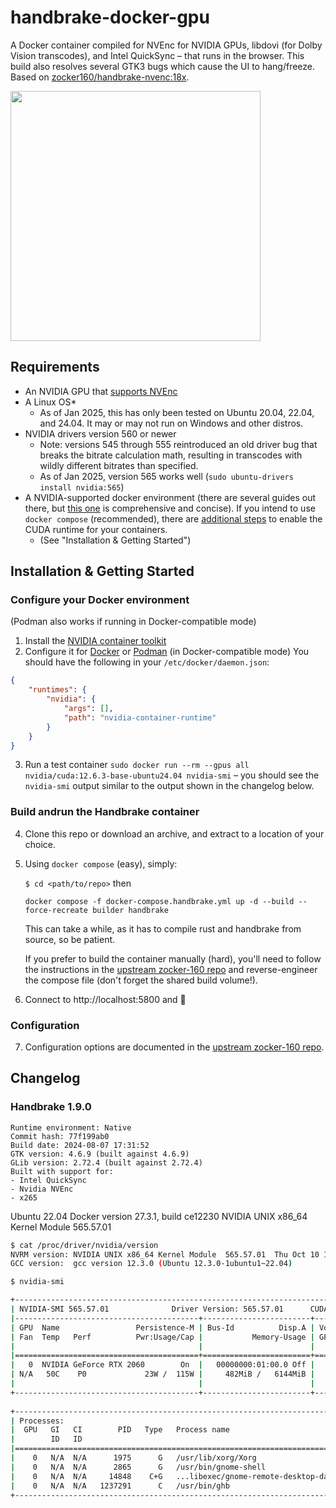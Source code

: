 # handbrake-docker-gpu
A Docker container compiled for NVEnc for NVIDIA GPUs, libdovi (for Dolby Vision transcodes), and Intel QuickSync – that runs in the browser. This build also resolves several GTK3 bugs which cause the UI to hang/freeze. Based on [zocker160/handbrake-nvenc:18x](https://github.com/zocker-160/handbrake-nvenc-docker).

<img src="https://github.com/user-attachments/assets/8a05f3f6-d1d4-4b61-bd82-d5a223e87116" width="400" />

## Requirements

- An NVIDIA GPU that [supports NVEnc](https://developer.nvidia.com/video-encode-and-decode-gpu-support-matrix-new)
- A Linux OS*
  - As of Jan 2025, this has only been tested on Ubuntu 20.04, 22.04, and 24.04. It may or may not run on Windows and other distros.
- NVIDIA drivers version 560 or newer
  - Note: versions 545 through 555 reintroduced an old driver bug that breaks the bitrate calculation math, resulting in transcodes with wildly different bitrates than specified.
  - As of Jan 2025, version 565 works well (`sudo ubuntu-drivers install nvidia:565`)
- A NVIDIA-supported docker environment (there are several guides out there, but [this one](https://medium.com/@u.mele.coding/a-beginners-guide-to-nvidia-container-toolkit-on-docker-92b645f92006) is comprehensive and concise). If you intend to use `docker compose` (recommended), there are [additional steps](https://docs.docker.com/compose/how-tos/gpu-support/) to enable the CUDA runtime for your containers.
  - (See "Installation & Getting Started")

## Installation & Getting Started

### Configure your Docker environment

(Podman also works if running in Docker-compatible mode)

1. Install the [NVIDIA container toolkit](https://docs.nvidia.com/datacenter/cloud-native/container-toolkit/latest/install-guide.html#installing-with-apt)
2. Configure it for [Docker](https://docs.nvidia.com/datacenter/cloud-native/container-toolkit/latest/install-guide.html#configuring-docker) or [Podman](https://docs.nvidia.com/datacenter/cloud-native/container-toolkit/latest/install-guide.html#configuring-podman) (in Docker-compatible mode)
  You should have the following in your `/etc/docker/daemon.json`:
  ```json
  {
      "runtimes": {
          "nvidia": {
              "args": [],
              "path": "nvidia-container-runtime"
          }
      }
  }
  ```

3. Run a test container `sudo docker run --rm --gpus all nvidia/cuda:12.6.3-base-ubuntu24.04 nvidia-smi` – you should see the `nvidia-smi` output similar to the output shown in the changelog below.

### Build andrun the Handbrake container

4. Clone this repo or download an archive, and extract to a location of your choice.
5. Using `docker compose` (easy), simply:

   ```$ cd <path/to/repo>``` then 

   ```docker compose -f docker-compose.handbrake.yml up -d --build --force-recreate builder handbrake```

   This can take a while, as it has to compile rust and handbrake from source, so be patient.

   If you prefer to build the container manually (hard), you'll need to follow the instructions in the [upstream zocker-160 repo](https://github.com/zocker-160/handbrake-nvenc-docker) and reverse-engineer the compose file (don't forget the shared build volume!).

6. Connect to http://localhost:5800 and 🎉

### Configuration

7. Configuration options are documented in the [upstream zocker-160 repo](https://github.com/zocker-160/handbrake-nvenc-docker).

## Changelog

### Handbrake 1.9.0

```
Runtime environment: Native
Commit hash: 77f199ab0
Build date: 2024-08-07 17:31:52
GTK version: 4.6.9 (built against 4.6.9)
GLib version: 2.72.4 (built against 2.72.4)
Built with support for:
- Intel QuickSync
- Nvidia NVEnc
- x265
```

Ubuntu 22.04
Docker version 27.3.1, build ce12230
NVIDIA UNIX x86_64 Kernel Module  565.57.01

```sh
$ cat /proc/driver/nvidia/version
NVRM version: NVIDIA UNIX x86_64 Kernel Module  565.57.01  Thu Oct 10 12:29:05 UTC 2024
GCC version:  gcc version 12.3.0 (Ubuntu 12.3.0-1ubuntu1~22.04)
```

```sh
$ nvidia-smi

+-----------------------------------------------------------------------------------------+
| NVIDIA-SMI 565.57.01              Driver Version: 565.57.01      CUDA Version: 12.7     |
|-----------------------------------------+------------------------+----------------------+
| GPU  Name                 Persistence-M | Bus-Id          Disp.A | Volatile Uncorr. ECC |
| Fan  Temp   Perf          Pwr:Usage/Cap |           Memory-Usage | GPU-Util  Compute M. |
|                                         |                        |               MIG M. |
|=========================================+========================+======================|
|   0  NVIDIA GeForce RTX 2060        On  |   00000000:01:00.0 Off |                  N/A |
| N/A   50C    P0             23W /  115W |     482MiB /   6144MiB |     14%      Default |
|                                         |                        |                  N/A |
+-----------------------------------------+------------------------+----------------------+
                                                                                         
+-----------------------------------------------------------------------------------------+
| Processes:                                                                              |
|  GPU   GI   CI        PID   Type   Process name                              GPU Memory |
|        ID   ID                                                               Usage      |
|=========================================================================================|
|    0   N/A  N/A      1975      G   /usr/lib/xorg/Xorg                             56MiB |
|    0   N/A  N/A      2865      G   /usr/bin/gnome-shell                            5MiB |
|    0   N/A  N/A     14848    C+G   ...libexec/gnome-remote-desktop-daemon         83MiB |
|    0   N/A  N/A   1237291      C   /usr/bin/ghb                                  330MiB |
+-----------------------------------------------------------------------------------------+
```

